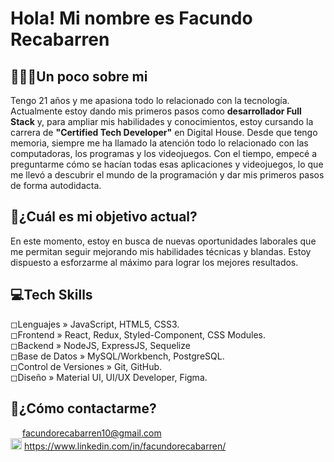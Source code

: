# Hola! Mi nombre es __Facundo Recabarren__
## 👨🏽‍💻Un poco sobre mi
Tengo 21 años y me apasiona todo lo relacionado con la tecnología. Actualmente estoy dando mis primeros pasos como __desarrollador Full Stack__ y, para ampliar mis habilidades y conocimientos, estoy cursando la carrera de __"Certified Tech Developer"__ en Digital House.
Desde que tengo memoria, siempre me ha llamado la atención todo lo relacionado con las computadoras, los programas y los videojuegos. Con el tiempo, empecé a preguntarme cómo se hacían todas esas aplicaciones y videojuegos, lo que me llevó a descubrir el mundo de la programación y dar mis primeros pasos de forma autodidacta.
## 🔎¿Cuál es mi objetivo actual?
En este momento, estoy en busca de nuevas oportunidades laborales que me permitan seguir mejorando mis habilidades técnicas y blandas. Estoy dispuesto a esforzarme al máximo para lograr los mejores resultados.
## 💻Tech Skills
◻Lenguajes » JavaScript, HTML5, CSS3.
<br>
◻Frontend » React, Redux, Styled-Component, CSS Modules.
<br>
◻Backend » NodeJS, ExpressJS, Sequelize
<br>
◻Base de Datos » MySQL/Workbench, PostgreSQL.
<br>
◻Control de Versiones » Git, GitHub.
<br>
◻Diseño » Material UI, UI/UX Developer, Figma.

## 📲¿Cómo contactarme?
<img src="https://img.icons8.com/color/48/000000/gmail.png" width="15px"> facundorecabarren10@gmail.com
<br>
<img src="https://img.icons8.com/color/48/000000/linkedin.png" width="18px"> https://www.linkedin.com/in/facundorecabarren/
